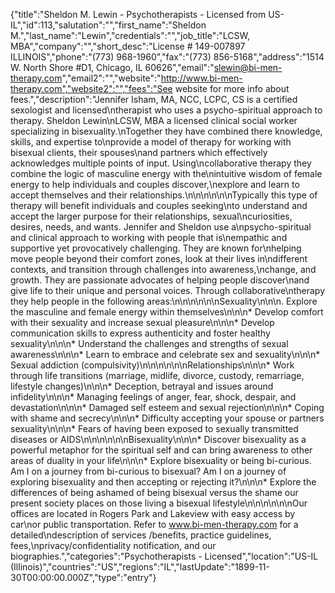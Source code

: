 {"title":"Sheldon M. Lewin - Psychotherapists - Licensed from US-IL","id":113,"salutation":"","first_name":"Sheldon M.","last_name":"Lewin","credentials":"","job_title":"LCSW, MBA","company":"","short_desc":"License # 149-007897 ILLINOIS","phone":"(773) 968-1960","fax":"(773) 856-5168","address":"1514 W. North Shore #D1, Chicago, IL 60626","email":"slewin@bi-men-therapy.com","email2":"","website":"http://www.bi-men-therapy.com","website2":"","fees":"See website for more info about fees.","description":"Jennifer Isham, MA, NCC, LCPC, CS is a certified sexologist and licensed\ntherapist who uses a psycho-spiritual approach to therapy. Sheldon Lewin\nLCSW, MBA a licensed clinical social worker specializing in bisexuality.\nTogether they have combined there knowledge, skills, and expertise to\nprovide a model of therapy for working with bisexual clients, their spouses\nand partners which effectively acknowledges multiple points of input. Using\ncollaborative therapy they combine the logic of masculine energy with the\nintuitive wisdom of female energy to help individuals and couples discover,\nexplore and learn to accept themselves and their relationships.\n\n\n\n\n\nTypically this type of therapy will benefit individuals and couples seeking\nto understand and accept the larger purpose for their relationships, sexual\ncuriosities, desires, needs, and wants. Jennifer and Sheldon use a\npsycho-spiritual and clinical approach to working with people that is\nempathic and supportive yet provocatively challenging. They are known for\nhelping move people beyond their comfort zones, look at their lives in\ndifferent contexts, and transition through challenges into awareness,\nchange, and growth. They are passionate advocates of helping people discover\nand give life to their unique and personal voices. Through collaborative\ntherapy they help people in the following areas:\n\n\n\n\n\nSexuality\n\n\n.       Explore the masculine and female energy within themselves\n\n\n*       Develop comfort with their sexuality and increase sexual pleasure\n\n\n*       Develop communication skills to express authenticity and foster healthy sexuality\n\n\n*       Understand the challenges and strengths of sexual awareness\n\n\n*       Learn to embrace and celebrate sex and sexuality\n\n\n*       Sexual addiction (compulsivity)\n\n\n\n\n\nRelationships\n\n\n*       Work through life transitions (marriage, midlife, divorce, custody, remarriage, lifestyle changes)\n\n\n*       Deception, betrayal and issues around infidelity\n\n\n*       Managing feelings of anger, fear, shock, despair, and devastation\n\n\n*       Damaged self esteem and sexual rejection\n\n\n*       Coping with shame and secrecy\n\n\n*       Difficulty accepting your spouse or partners sexuality\n\n\n*       Fears of having been exposed to sexually transmitted diseases or AIDS\n\n\n\n\n\nBisexuality\n\n\n*       Discover bisexuality as a powerful metaphor for the spiritual self and can bring awareness to other areas of duality in your life\n\n\n*       Explore bisexuality or being bi-curious. Am I on a journey from bi-curious to bisexual? Am I on a journey of exploring bisexuality and then accepting or rejecting it?\n\n\n*       Explore the differences of being ashamed of being bisexual versus the shame our present society places on those   living a bisexual lifestyle\n\n\n\n\n\nOur offices are located in Rogers Park and Lakeview with easy access by car\nor public transportation. Refer to www.bi-men-therapy.com for a detailed\ndescription of services /benefits, practice guidelines, fees,\nprivacy/confidentiality notification, and our biographies.","categories":"Psychotherapists - Licensed","location":"US-IL (Illinois)","countries":"US","regions":"IL","lastUpdate":"1899-11-30T00:00:00.000Z","type":"entry"}
